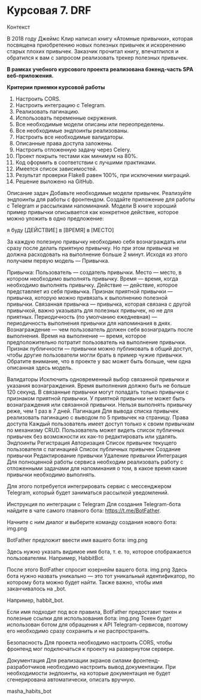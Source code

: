#   Курсовая 7. DRF
Контекст

В 2018 году Джеймс Клир написал книгу «Атомные привычки», которая посвящена приобретению новых полезных привычек и 
искоренению старых плохих привычек. Заказчик прочитал книгу, впечатлился и обратился к вам с запросом реализовать 
трекер полезных привычек.

**В рамках учебного курсового проекта реализована бэкенд-часть SPA веб-приложения.**

**Критерии приемки курсовой работы**
1. Настроить CORS.
2. Настроить интеграцию с Telegram.
3. Реализовать пагинацию.
4. Использовать переменные окружения.
5. Все необходимые модели описаны или переопределены.
6. Все необходимые эндпоинты реализованы.
7. Настроить все необходимые валидаторы.
8. Описанные права доступа заложены.
9. Настроить отложенную задачу через Celery.
10. Проект покрыть тестами как минимум на 80%.
11. Код оформить в соответствии с лучшими практиками.
12. Имеется список зависимостей.
13. Результат проверки Flake8 равен 100%, при исключении миграций.
14. Решение выложено на GitHub.


Описание задач
Добавьте необходимые модели привычек.
Реализуйте эндпоинты для работы с фронтендом.
Создайте приложение для работы с Telegram и рассылками напоминаний.
Модели
В книге хороший пример привычки описывается как конкретное действие, которое можно уложить в одно предложение:

я буду [ДЕЙСТВИЕ] в [ВРЕМЯ] в [МЕСТО]

За каждую полезную привычку необходимо себя вознаграждать или сразу после делать приятную привычку. Но при этом привычка не должна расходовать на выполнение больше 2 минут. Исходя из этого получаем первую модель — Привычка.

Привычка:
Пользователь — создатель привычки.
Место — место, в котором необходимо выполнять привычку.
Время — время, когда необходимо выполнять привычку.
Действие — действие, которое представляет из себя привычка.
Признак приятной привычки — привычка, которую можно привязать к выполнению полезной привычки.
Связанная привычка — привычка, которая связана с другой привычкой, важно указывать для полезных привычек, но не для приятных.
Периодичность (по умолчанию ежедневная) — периодичность выполнения привычки для напоминания в днях.
Вознаграждение — чем пользователь должен себя вознаградить после выполнения.
Время на выполнение — время, которое предположительно потратит пользователь на выполнение привычки.
Признак публичности — привычки можно публиковать в общий доступ, чтобы другие пользователи могли брать в пример чужие привычки.
Обратите внимание, что в проекте у вас может быть больше, чем одна описанная здесь модель.

Валидаторы
Исключить одновременный выбор связанной привычки и указания вознаграждения.
Время выполнения должно быть не больше 120 секунд.
В связанные привычки могут попадать только привычки с признаком приятной привычки.
У приятной привычки не может быть вознаграждения или связанной привычки.
Нельзя выполнять привычку реже, чем 1 раз в 7 дней.
Пагинация
Для вывода списка привычек реализовать пагинацию с выводом по 5 привычек на страницу.
Права доступа
Каждый пользователь имеет доступ только к своим привычкам по механизму CRUD.
Пользователь может видеть список публичных привычек без возможности их как-то редактировать или удалять.
Эндпоинты
Регистрация
Авторизация
Список привычек текущего пользователя с пагинацией
Список публичных привычек
Создание привычки
Редактирование привычки
Удаление привычки
Интеграция
Для полноценной работы сервиса необходим реализовать работу с отложенными задачами для напоминания о том, в какое время какие привычки необходимо выполнять.

Для этого потребуется интегрировать сервис с мессенджером Telegram, который будет заниматься рассылкой уведомлений.

Инструкция по интеграции с Telegram
Для создания Telegram-бота найдите в чате самого главного бота: https://t.me/BotFather.

Начните с ним диалог и выберите команду создания нового бота:
img.png

BotFather предложит ввести имя вашего бота:
img.png

Здесь нужно указать видимое имя бота, т. е. то, которое отображается пользователям. Например, HabbitBot.

После этого BotFather спросит юзернейм вашего бота.
img.png
Здесь бота нужно назвать уникально — это тот уникальный идентификатор, по которому бота можно будет найти. Также важно, чтобы имя заканчивалось на _bot.

Например, habbit_bot.

Если имя подходит под все правила, BotFather предоставит токен и полезные ссылки для использования бота:
img.png
Токен будет использован ботом для обращения к API Telegram-сервисов, поэтому его необходимо сразу сохранить и не распространять.

Безопасность
Для проекта необходимо настроить CORS, чтобы фронтенд мог подключаться к проекту на развернутом сервере.

Документация
Для реализации экранов силами фронтенд-разработчиков необходимо настроить вывод документации. При необходимости эндпоинты, на которые документация не будет сгенерирована автоматически, описать вручную.


masha_habits_bot
